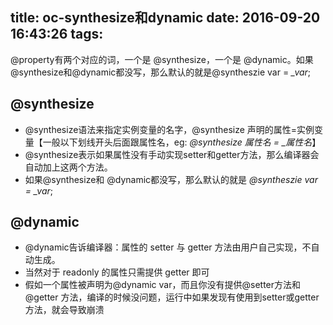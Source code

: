 title: oc-synthesize和dynamic
date: 2016-09-20 16:43:26
tags:
---

@property有两个对应的词，一个是 @synthesize，一个是 @dynamic。如果@synthesize和@dynamic都没写，那么默认的就是@syntheszie var = *_var*;

@synthesize
---

* @synthesize语法来指定实例变量的名字，@synthesize 声明的属性=实例变量【一般以下划线开头后面跟属性名，eg: *@synthesize 属性名 = _属性名*】
* @synthesize表示如果属性没有手动实现setter和getter方法，那么编译器会自动加上这两个方法。
* 如果@synthesize和 @dynamic都没写，那么默认的就是 *@syntheszie var = _var*;


@dynamic
---
* @dynamic告诉编译器：属性的 setter 与 getter 方法由用户自己实现，不自动生成。
* 当然对于 readonly 的属性只需提供 getter 即可
* 假如一个属性被声明为@dynamic var，而且你没有提供@setter方法和@getter 方法，编译的时候没问题，运行中如果发现有使用到setter或getter方法，就会导致崩溃
